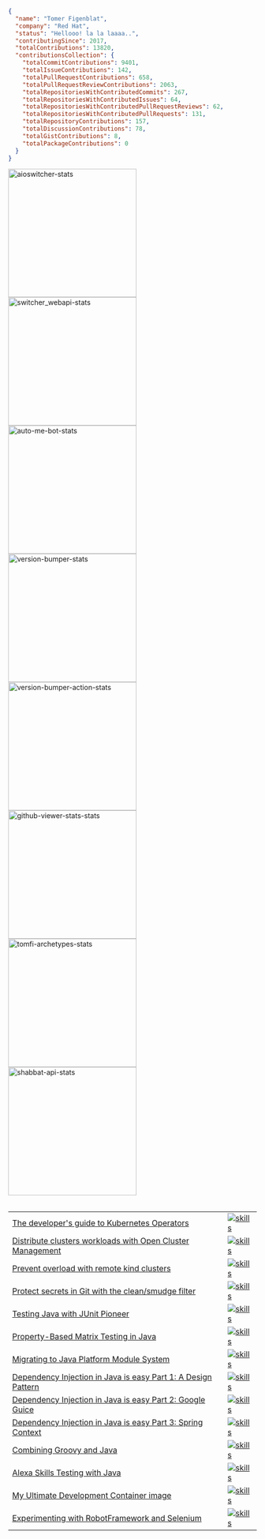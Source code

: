 <!--START OF STATS-->

```json
{
  "name": "Tomer Figenblat",
  "company": "Red Hat",
  "status": "Hellooo! la la laaaa..",
  "contributingSince": 2017,
  "totalContributions": 13820,
  "contributionsCollection": {
    "totalCommitContributions": 9401,
    "totalIssueContributions": 142,
    "totalPullRequestContributions": 658,
    "totalPullRequestReviewContributions": 2063,
    "totalRepositoriesWithContributedCommits": 267,
    "totalRepositoriesWithContributedIssues": 64,
    "totalRepositoriesWithContributedPullRequestReviews": 62,
    "totalRepositoriesWithContributedPullRequests": 131,
    "totalRepositoryContributions": 157,
    "totalDiscussionContributions": 78,
    "totalGistContributions": 8,
    "totalPackageContributions": 0
  }
}
```

<!--END OF STATS-->

<div>

<a href="https://github.com/TomerFi/aioswitcher">
<img width="260" src="https://denvercoder1-github-readme-stats.vercel.app/api/pin/?username=TomerFi&repo=aioswitcher&theme=swift&hide_border=true" alt="aioswitcher-stats">
</a>

<a href="https://github.com/TomerFi/switcher_webapi">
<img width="260" src="https://denvercoder1-github-readme-stats.vercel.app/api/pin/?username=TomerFi&repo=switcher_webapi&theme=swift&hide_border=true" alt="switcher_webapi-stats">
</a>

<a href="https://github.com/TomerFi/auto-me-bot">
<img width="260" src="https://denvercoder1-github-readme-stats.vercel.app/api/pin/?username=TomerFi&repo=auto-me-bot&theme=swift&hide_border=true" alt="auto-me-bot-stats">
</a>

<a href="https://github.com/TomerFi/version-bumper">
<img width="260" src="https://denvercoder1-github-readme-stats.vercel.app/api/pin/?username=TomerFi&repo=version-bumper&theme=swift&hide_border=true" alt="version-bumper-stats">
</a>

<a href="https://github.com/TomerFi/version-bumper-action">
<img width="260" src="https://denvercoder1-github-readme-stats.vercel.app/api/pin/?username=TomerFi&repo=version-bumper-action&theme=swift&hide_border=true" alt="version-bumper-action-stats">
</a>

<a href="https://github.com/TomerFi/github-viewer-stats">
<img width="260" src="https://denvercoder1-github-readme-stats.vercel.app/api/pin/?username=TomerFi&repo=github-viewer-stats&theme=swift&hide_border=true" alt="github-viewer-stats-stats">
</a>

<a href="https://github.com/TomerFi/tomfi-archetypes">
<img width="260" src="https://denvercoder1-github-readme-stats.vercel.app/api/pin/?username=TomerFi&repo=tomfi-archetypes&theme=swift&hide_border=true" alt="tomfi-archetypes-stats">
</a>

<a href="https://github.com/TomerFi/shabbat-api">
<img width="260" src="https://denvercoder1-github-readme-stats.vercel.app/api/pin/?username=TomerFi&repo=shabbat-api&theme=swift&hide_border=true" alt="shabbat-api-stats">
</a>

</div>
<br/>
<table>

<tr>
<td><a href="https://developers.redhat.com/articles/2024/01/29/developers-guide-kubernetes-operators">The developer's guide to Kubernetes Operators</a></td>
<td><a href="https://skillicons.dev"><img alt="skills" src="https://skillicons.dev/icons?i=kubernetes,go,redhat"/></a></td>
</tr>

<tr>
<td><a href="https://developers.redhat.com/articles/2023/01/19/how-distribute-workloads-using-open-cluster-management">Distribute clusters workloads with Open Cluster Management</a></td>
<td><a href="https://skillicons.dev"><img alt="skills" src="https://skillicons.dev/icons?i=kubernetes,redhat"/></a></td>
</tr>

<tr>
<td><a href="https://developers.redhat.com/articles/2023/01/16/how-prevent-computer-overload-remote-kind-clusters">Prevent overload with remote kind clusters</a></td>
<td><a href="https://skillicons.dev"><img alt="skills" src="https://skillicons.dev/icons?i=kubernetes,redhat"/></a></td>
</tr>

<tr>
<td><a href="https://developers.redhat.com/articles/2022/02/02/protect-secrets-git-cleansmudge-filter">Protect secrets in Git with the clean/smudge filter</a></td>
<td><a href="https://skillicons.dev"><img alt="skills" src="https://skillicons.dev/icons?i=git,redhat"/></a></td>
</tr>

<tr>
<td><a href="https://dev.to/tomerfi/junit-pioneer-frontiers-pushed-3jh7">Testing Java with JUnit Pioneer</a></td>
<td><a href="https://skillicons.dev"><img alt="skills" src="https://skillicons.dev/icons?i=java,devto"/></a></td>
</tr>

<tr>
<td><a href="https://dev.to/tomerfi/property-based-matrix-testing-in-java-47p4">Property-Based Matrix Testing in Java</a></td>
<td><a href="https://skillicons.dev"><img alt="skills" src="https://skillicons.dev/icons?i=java,devto"/></a></td>
</tr>

<tr>
<td><a href="https://dev.to/tomerfi/jpms-migration-playground-a94">Migrating to Java Platform Module System</a></td>
<td><a href="https://skillicons.dev"><img alt="skills" src="https://skillicons.dev/icons?i=java,maven,devto"/></a></td>
</tr>

<tr>
<td><a href="https://dev.to/tomerfi/dependency-injection-in-java-is-easy-part-1-a-mear-design-pattern-2l8">Dependency Injection in Java is easy Part 1: A Design Pattern</a></td>
<td><a href="https://skillicons.dev"><img alt="skills" src="https://skillicons.dev/icons?i=java,devto"/></a></td>
</tr>

<tr>
<td><a href="https://dev.to/tomerfi/dependency-injection-in-java-is-easy-part-2-leveraging-with-google-guice-6i4">Dependency Injection in Java is easy Part 2: Google Guice</a></td>
<td><a href="https://skillicons.dev"><img alt="skills" src="https://skillicons.dev/icons?i=java,devto"/></a></td>
</tr>

<tr>
<td><a href="https://dev.to/tomerfi/dependency-injection-in-java-is-easy-part-3-leveraging-with-spring-context-gcc">Dependency Injection in Java is easy Part 3: Spring Context</a></td>
<td><a href="https://skillicons.dev"><img alt="skills" src="https://skillicons.dev/icons?i=java,devto"/></a></td>
</tr>

<tr>
<td><a href="https://dev.to/tomerfi/groovying-with-java-59hp">Combining Groovy and Java</a></td>
<td><a href="https://skillicons.dev"><img alt="skills" src="https://skillicons.dev/icons?i=java,maven,devto"/></a></td>
</tr>

<tr>
<td><a href="https://dev.to/tomerfi/alexa-skills-testing-4pfd">Alexa Skills Testing with Java</a></td>
<td><a href="https://skillicons.dev"><img alt="skills" src="https://skillicons.dev/icons?i=java,devto"/></a></td>
</tr>

<tr>
<td><a href="https://dev.to/tomerfi/my-ultimate-development-dockerfile-4hg1">My Ultimate Development Container image</a></td>
<td><a href="https://skillicons.dev"><img alt="skills" src="https://skillicons.dev/icons?i=java,devto"/></a></td>
</tr>

<tr>
<td><a href="https://dev.to/tomerfi/experimenting-with-robotframework-and-selenium-4jgc">Experimenting with RobotFramework and Selenium</a></td>
<td><a href="https://skillicons.dev"><img alt="skills" src="https://skillicons.dev/icons?i=dotnet,devto"/></a></td>
</tr>

</table>
